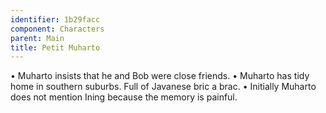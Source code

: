 ```yaml
---
identifier: 1b29facc
component: Characters
parent: Main 
title: Petit Muharto
---
```

• Muharto insists that he and Bob were close friends. • Muharto has tidy
home in southern suburbs. Full of Javanese bric a brac. • Initially
Muharto does not mention Ining because the memory is painful.
